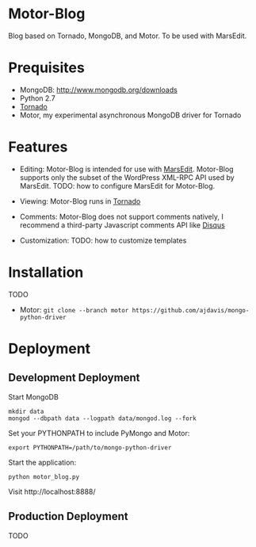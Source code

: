# Motor-Blog

Blog based on Tornado, MongoDB, and Motor. To be used with MarsEdit.

# Prequisites

* MongoDB: http://www.mongodb.org/downloads
* Python 2.7
* [Tornado](http://www.tornadoweb.org/)
* Motor, my experimental asynchronous MongoDB driver for Tornado

# Features

* Editing: Motor-Blog is intended for use with
  [MarsEdit](http://www.red-sweater.com/marsedit/).
  Motor-Blog supports only the subset of the WordPress XML-RPC API used by
  MarsEdit. TODO: how to configure MarsEdit for Motor-Blog.

* Viewing: Motor-Blog runs in [Tornado](http://www.tornadoweb.org/)

* Comments: Motor-Blog does not support comments natively, I recommend a
  third-party Javascript comments API like [Disqus](http://disqus.com)

* Customization: TODO: how to customize templates

# Installation

TODO

* Motor: ```git clone --branch motor https://github.com/ajdavis/mongo-python-driver```

# Deployment

## Development Deployment

Start MongoDB

    mkdir data
    mongod --dbpath data --logpath data/mongod.log --fork

Set your PYTHONPATH to include PyMongo and Motor:

    export PYTHONPATH=/path/to/mongo-python-driver

Start the application:

    python motor_blog.py

Visit http://localhost:8888/

## Production Deployment

TODO